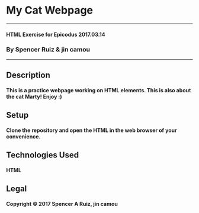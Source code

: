 # My Cat Webpage
---
#### HTML Exercise for Epicodus 2017.03.14
### By Spencer Ruiz & jin camou
---
## Description
#### This is a practice webpage working on HTML elements. This is also about the cat Marty! Enjoy :)

## Setup
#### Clone the repository and open the HTML in the web browser of your convenience.

## Technologies Used
#### HTML

## Legal
#### Copyright © 2017 Spencer A Ruiz, jin camou
